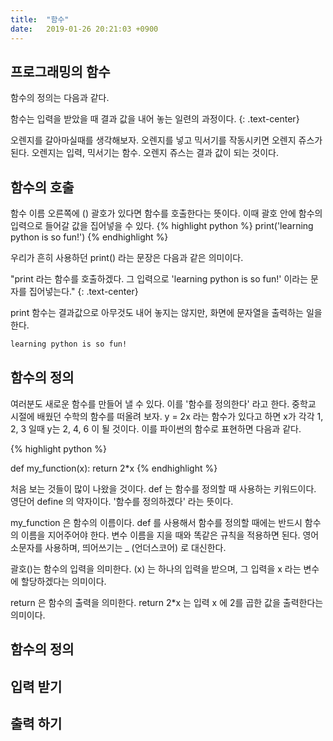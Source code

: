 ```yaml
---
title:  "함수"
date:   2019-01-26 20:21:03 +0900
---
```




## 프로그래밍의 함수
함수의 정의는 다음과 같다.

함수는 입력을 받았을 때 결과 값을 내어 놓는 일련의 과정이다. 
{: .text-center}

오렌지를 갈아마실때를 생각해보자. 오렌지를 넣고 믹서기를 작동시키면 오렌지 쥬스가된다.
오렌지는 입력, 믹서기는 함수. 오렌지 쥬스는 결과 값이 되는 것이다.

## 함수의 호출
함수 이름 오른쪽에 () 괄호가 있다면 함수를 호출한다는 뜻이다.
이때 괄호 안에 함수의 입력으로 들어갈 값을 집어넣을 수 있다.
{% highlight python %}
print('learning python is so fun!')
{% endhighlight %}

우리가 흔히 사용하던 print() 라는 문장은 다음과 같은 의미이다.

"print 라는 함수를 호출하겠다. 그 입력으로 'learning python is so fun!' 이라는 문자를 집어넣는다."
{: .text-center}
 
print 함수는 결과값으로 아무것도 내어 놓지는 않지만, 화면에 문자열을 출력하는 일을 한다. 
``` markdown
learning python is so fun!
```


## 함수의 정의
여러분도 새로운 함수를 만들어 낼 수 있다. 이를 '함수를 정의한다' 라고 한다.
중학교 시절에 배웠던 수학의 함수를 떠올려 보자. y = 2x 라는 함수가 있다고 하면
x가 각각 1, 2, 3 일때 y는 2, 4, 6 이 될 것이다. 이를 파이썬의 함수로 표현하면 다음과 같다.

{% highlight python %}

def my_function(x):
    return 2*x
{% endhighlight %}

처음 보는 것들이 많이 나왔을 것이다.
def 는 함수를 정의할 때 사용하는 키워드이다. 영단어 define 의 약자이다. '함수를 정의하겠다' 라는 뜻이다.

my_function 은 함수의 이름이다. def 를 사용해서 함수를 정의할 때에는 반드시 함수의 이름을 지어주어야 한다.
변수 이름을 지을 때와 똑같은 규칙을 적용하면 된다. 영어 소문자를 사용하며, 띄어쓰기는 _ (언더스코어) 로 대신한다.

괄호()는 함수의 입력을 의미한다. (x) 는 하나의 입력을 받으며, 그 입력을 x 라는 변수에 할당하겠다는 의미이다.

return 은 함수의 출력을 의미한다. return 2*x 는 입력 x 에 2를 곱한 값을 출력한다는 의미이다.

## 함수의 정의



## 입력 받기


## 출력 하기




